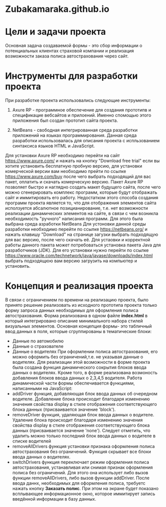 # Zubakamaraka.github.io
# Цели и задачи проекта
Основная задача создаваемой формы - это сбор информации о потенциальных клиентах страховой компании и реализация возможности заказа полиса автострахования через сайт.
# Инструменты для разработки проекта
При разработке проекта использовались следующие инструменты:
1) Axure RP - программное обеспечение для создания прототипв и спецификацие вебсайтов и прилоений. 
Именно спомощью этого приложения был создан прототип сайта  проекта.

2) NetBeans - свободная интегрированная среда разработки приложений на языках программирования.
Данная среда разработки использовалась для описания проекта с испльзованием синтаксиса языков HTML и JavaScript.

Для установки Axure RP необходимо перейти на сайт https://www.axure.com/ и нажать на кнопку "Download free trial" если вы хотите установить бесплатную пробную версию, для установки комерческой версии вам необходимо прейти по ссылке https://www.axure.com/buy после чего выбрать подходящий для вас пакет, оплатить и скачать комерческую версию.
Пакет Axure RP позволяет быстро и наглядно создать макет будущего сайта, после чего можно сгенерировать комплекс программ, которые будут отображать сайт и иммитировать его работу.
Недостатком этого способа создания программ проекта является то, что для отображения элементов сайта исползуется абсалютное позицианирование, т.е. нет возможности реализации динамических элементов на сайте, в связи с чем возникла необходимость "ручного" написания программ.
Для этого была выбрана среда азработки NetBeans
Для устоновки данной среды разработки необходимо перейти по ссылке https://netbeans.org/ и нажать клавишу "Download" на странице загузки выбрать подходящую для вас версию, после чего скачать её.
Для устаовки и корректной работы данного пакета может потребоваться установка пакета Java для разработчиков (JDK). 
Для его установки нужно перейти по ссылке https://www.oracle.com/technetwork/java/javase/downloads/index.html выбрать подходящюю вам версию загрузить на компьютер и установить.
# Концепция и реализация проекта
В связи с ограничением по времени на реализацию проекта, было принято решение реализовать из исходного прототипа проекта только форму запроса данных необходимых для оформления полиса автострахования.
Форма реализована в одном файле **index.html** в  который интегрировано описание минимального набора стилей визуальных элементов.
Основная концепция формы- это табличный ввод данных в поля, которые сгруппированы в тематические блоки:
- Данные по автомобилю 
- Данные о страхователе 
- Данные о водителях
При оформлении полиса автострахования, его можно оформить без ограничений,т.е. не указывая данные о водителях.
Для реализации этой возможности в форме проекта была создана функция динамического сокрытия блоков ввода данных о водителях.
Кроме того, в форме реализована возмоность добавления блоков ввода данных о 2,3,4,5 водителя.
Работа динамической части формы обеспечивается функциями, написанными на JavaScript:
- addDriver функция, добавляющая блок ввода данных об очередном водителе. Добавление блока происходит благодаря изменению значения свойства display в стиле отображения соответствующего блока данных (присваивается значение 'block').
- removeDriver функция, удаляющая блок ввода данных о водителе. Удаление блока происходит благодаря изменению значения свойства display в стиле отображения соответствующего блока данных (присваивается значение 'none'). Следует отметить, что удалить можно только последний блок ввода данных о водителе в списке водителей
- removeAllDrivers функция установки признака оформления полиса автострахования без ограничений. Функция скрывает все блоки ввода данных о водителях. 
- switchDrivers функция переключает режим оформления полиса автострахования, устанавливая или снимая признак оформления полиса без ограничений. Для этого она использует либо вызов функции removeAllDrivers, либо вызов функции addDriver.
После ввода даннх, необходимых для оформления полиса, требуетс нажать кнопку **Заказать полис**. При этом на экране будет показано всплывающее информационное окно, которое иммитирует запись введённой информации в базу данных.
